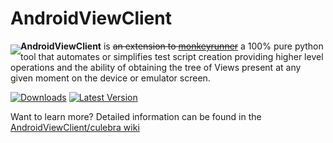 AndroidViewClient
=================
<a href="#"><img src="https://github.com/dtmilano/AndroidViewClient/wiki/images/culebra-logo-transparent-204x209-rb-border.png" align="left" hspace="0" vspace="6"></a>
**AndroidViewClient** is ~~an extension to [monkeyrunner](http://developer.android.com/tools/help/monkeyrunner_concepts.html)~~ a 100% pure python tool that automates or simplifies test script creation providing higher level operations and the ability of obtaining the tree of Views present at any given moment on the device or emulator screen.

[![Downloads](https://img.shields.io/pypi/dm/androidviewclient.svg)](https://pypi.python.org/pypi/androidviewclient/)
[![Latest Version](https://img.shields.io/pypi/v/androidviewclient.svg)](https://pypi.python.org/pypi/androidviewclient/)

Want to learn more? Detailed information can be found in the [AndroidViewClient/culebra wiki](https://github.com/dtmilano/AndroidViewClient/wiki)

